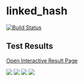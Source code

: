 # linked_hash

[![Build Status](https://semaphoreci.com/api/v1/orca-zhang-91/linked_hash/branches/master/shields_badge.svg)](https://semaphoreci.com/orca-zhang-91/linked_hash)

## Test Results

[Open Interactive Result Page](http://htmlpreview.github.io/?https://github.com/ez8-co/linked_hash/blob/master/doc/result.html)

![](https://github.com/ez8-co/linked_hash/raw/master/doc/linked_hash_map.png)
![](https://github.com/ez8-co/linked_hash/raw/master/doc/linked_hash_map%20(LRU%20Mode).png)
![](https://github.com/ez8-co/linked_hash/raw/master/doc/linked_hash_set.png)
![](https://github.com/ez8-co/linked_hash/raw/master/doc/linked_hash_set%20(LRU%20Mode).png)
